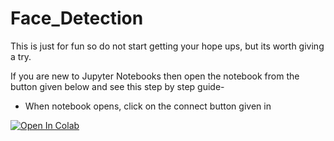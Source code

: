 # Face_Detection

This is just for fun so do not start getting your hope ups, but its worth giving a try.

If you are new to Jupyter Notebooks then open the notebook from the button given below and see this step by step guide-
* When notebook opens, click on the connect button given in 

<a href="https://colab.research.google.com/github/LordHarsh/Face_Detection/blob/main/Face_Recognition_v3a.ipynb">
  <img src="https://colab.research.google.com/assets/colab-badge.svg" alt="Open In Colab"/>
</a>
